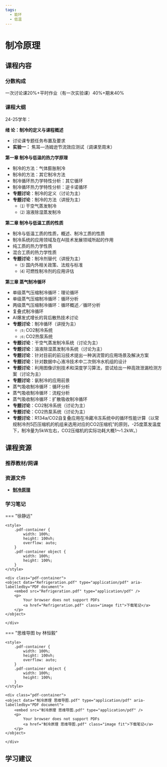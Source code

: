 ```yaml
---
tags:
  - 能环
  - 低温
---
```


# 制冷原理

## 课程内容

### 分数构成

一次讨论课20%+平时作业（有一次实验课）40%+期末40%

### 课程大纲

24-25学年：

**绪 论：制冷的定义与课程概述**

- 讨论课专题任务布置及要求
- **实验一：** 焦耳—汤姆逊节流效应测试（调课至周末）

**第一章 制冷与低温的热力学原理**                   

- 制冷的方法：气体膨胀制冷
- 制冷的方法：其它制冷方法
- 制冷循环热力学特性分析：其它循环
- 制冷循环热力学特性分析：逆卡诺循环
- **专题讨论**：制冷的定义（讨论为主）
- **专题讨论**：制冷的方法（讲授为主）
  - ⑴	干空气蒸发制冷
  - ⑵	溶液除湿蒸发制冷

**第二章 制冷与低温工质的性质**

- 制冷与低温工质的性质，概述、制冷工质的性质   
- 制冷系统的应用领域及在AI技术发展领域所起的作用                   
- 纯工质的热力学性质
- 混合工质的热力学性质
- **专题讨论**：制冷剂替代（讲授为主）
  - ⑶	国内外相关政策、法规与标准
  - ⑷	可燃性制冷剂的应用评估

**第三章  蒸气制冷循环**                   

- 单级蒸气压缩制冷循环：理论循环
- 单级蒸气压缩制冷循环：循环分析
- 两级蒸气压缩制冷循环：循环概述／循环分析
- 复叠式制冷循环
- AI爆发式增长的背后散热技术讨论        
- **专题讨论**：制冷循环（讲授为主）
  - ⑸	CO2制冷系统
  - ⑹	CO2热泵系统
- **专题讨论**：干空气蒸发制冷系统（讨论为主）
- **专题讨论**：溶液除湿蒸发制冷系统（讨论为主）
- **专题讨论**：针对目前的前沿技术提出一种涡流管的应用场景及解决方案
- **专题讨论**：针对数据中心液冷技术中二次侧冷水机组的设计
- **专题讨论**：利用图像识别技术和深度学习算法，尝试给出一种高效泄漏检测方案（讨论为主）
- **专题讨论**：氨制冷的应用前景
- 蒸气吸收制冷循环：循环分析
- 蒸气吸收制冷循环：流程分析
- 蒸气吸收制冷循环：扩散吸收制冷循环
- **专题讨论**：CO2制冷系统（讨论为主）
- **专题讨论**：CO2热泵系统（讨论为主）
- **专题讨论**：R134a/CO2自复叠应用在冷藏冷冻系统中的循环性能计算（以常规制冷剂5匹压缩机的机组来选用对应的CO2压缩机”的原则，-25度蒸发温度下，制冷量为5kW左右，CO2压缩机的实际功耗大概1～1.2kW。）


## 课程资源

### 推荐教材/网课

### 资源文件

- [**制冷原理**](https://pan.baidu.com/s/10KZvU5l2cFvYcv6TBh939A?pwd=3hqw)

### 学习笔记

=== "徐静远"

    <style>
        .pdf-container {
            width: 100%;
            height: 100vh;
            overflow: auto;
        }
        .pdf-container object {
            width: 100%;
            height: 100%;
        }
    </style>

    <div class="pdf-container">
    <object data="Refrigeration.pdf" type="application/pdf" aria-labelledby="PDF document">
        <embed src="Refrigeration.pdf" type="application/pdf" />
        <p>
            Your browser does not support PDFs
            <a href="Refrigeration.pdf" class="image fit">下载笔记</a>
        </p>
    </object>

    </div>

=== "思维导图 by 林恒毅"

    <style>
        .pdf-container {
            width: 100%;
            height: 100vh;
            overflow: auto;
        }
        .pdf-container object {
            width: 100%;
            height: 100%;
        }
    </style>

    <div class="pdf-container">
    <object data="制冷原理 思维导图.pdf" type="application/pdf" aria-labelledby="PDF document">
        <embed src="制冷原理 思维导图.pdf" type="application/pdf" />
        <p>
            Your browser does not support PDFs
            <a href="制冷原理 思维导图.pdf" class="image fit">下载笔记</a>
        </p>
    </object>

    </div>


## 学习建议








